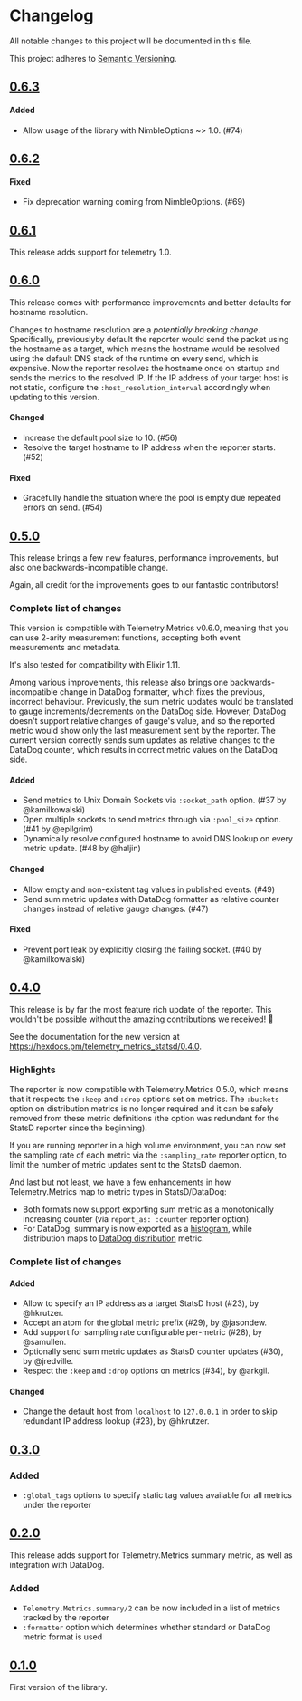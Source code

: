 # Changelog

All notable changes to this project will be documented in this file.

This project adheres to [Semantic Versioning](https://semver.org/spec/v2.0.0.html).

## [0.6.3](https://github.com/beam-telemetry/telemetry_metrics_statsd/tree/v0.6.2)

#### Added

- Allow usage of the library with NimbleOptions ~> 1.0. (#74)

## [0.6.2](https://github.com/beam-telemetry/telemetry_metrics_statsd/tree/v0.6.2)

#### Fixed

- Fix deprecation warning coming from NimbleOptions. (#69)

## [0.6.1](https://github.com/beam-telemetry/telemetry_metrics_statsd/tree/v0.6.1)

This release adds support for telemetry 1.0.

## [0.6.0](https://github.com/beam-telemetry/telemetry_metrics_statsd/tree/v0.6.0)

This release comes with performance improvements and better defaults for hostname resolution.

Changes to hostname resolution are a _potentially breaking change_. Specifically, previouslyby default the reporter would send the packet using the hostname as a target, which means the hostname would be resolved using the default DNS stack of the runtime on every send, which is expensive. Now the reporter resolves the hostname once on startup and sends the metrics to the resolved IP. If the IP address of your target host is not static, configure the `:host_resolution_interval` accordingly when updating to this version.

#### Changed

- Increase the default pool size to 10. (#56)
- Resolve the target hostname to IP address when the reporter starts. (#52)

#### Fixed

- Gracefully handle the situation where the pool is empty due repeated errors on send. (#54)

## [0.5.0](https://github.com/beam-telemetry/telemetry_metrics_statsd/tree/v0.5.0)

This release brings a few new features, performance improvements, but also one backwards-incompatible change.

Again, all credit for the improvements goes to our fantastic contributors!

### Complete list of changes

This version is compatible with Telemetry.Metrics v0.6.0, meaning that you can use 2-arity measurement functions, accepting both event measurements and metadata.

It's also tested for compatibility with Elixir 1.11.

Among various improvements, this release also brings one backwards-incompatible change in DataDog formatter, which fixes the previous, incorrect behaviour.
Previously, the sum metric updates would be translated to gauge increments/decrements on the DataDog side.
However, DataDog doesn't support relative changes of gauge's value, and so the reported metric would show only the last measurement sent by the reporter.
The current version correctly sends sum updates as relative changes to the DataDog counter, which results in correct metric values on the DataDog side.

#### Added

- Send metrics to Unix Domain Sockets via `:socket_path` option. (#37 by @kamilkowalski)
- Open multiple sockets to send metrics through via `:pool_size` option. (#41 by @epilgrim)
- Dynamically resolve configured hostname to avoid DNS lookup on every metric update. (#48 by @haljin)

#### Changed

- Allow empty and non-existent tag values in published events. (#49)
- Send sum metric updates with DataDog formatter as relative counter changes instead of relative gauge changes. (#47)

#### Fixed

- Prevent port leak by explicitly closing the failing socket. (#40 by @kamilkowalski)

## [0.4.0](https://github.com/beam-telemetry/telemetry_metrics_statsd/tree/v0.4.0)

This release is by far the most feature rich update of the reporter. This wouldn't be possible without the amazing contributions we received! 💛

See the documentation for the new version at https://hexdocs.pm/telemetry_metrics_statsd/0.4.0.

### Highlights

The reporter is now compatible with Telemetry.Metrics 0.5.0, which means that it respects the `:keep` and `:drop` options set on metrics.
The `:buckets` option on distribution metrics is no longer required and it can be safely removed from these metric definitions (the option was redundant for the StatsD reporter since the beginning).

If you are running reporter in a high volume environment, you can now set the sampling rate of each metric via the `:sampling_rate` reporter option, to limit the number of metric updates sent to the StatsD daemon.

And last but not least, we have a few enhancements in how Telemetry.Metrics map to metric types in StatsD/DataDog:

- Both formats now support exporting sum metric as a monotonically increasing counter (via `report_as: :counter` reporter option).
- For DataDog, summary is now exported as a [histogram](https://docs.datadoghq.com/developers/metrics/types/?tab=histogram#metric-types), while distribution maps to [DataDog distribution](https://docs.datadoghq.com/developers/metrics/types/?tab=distribution#metric-types) metric.

### Complete list of changes

#### Added

- Allow to specify an IP address as a target StatsD host (#23), by @hkrutzer.
- Accept an atom for the global metric prefix (#29), by @jasondew.
- Add support for sampling rate configurable per-metric (#28), by @samullen.
- Optionally send sum metric updates as StatsD counter updates (#30), by @jredville.
- Respect the `:keep` and `:drop` options on metrics (#34), by @arkgil.

#### Changed

- Change the default host from `localhost` to `127.0.0.1` in order to skip redundant IP address lookup (#23), by @hkrutzer.

## [0.3.0](https://github.com/beam-telemetry/telemetry_metrics_statsd/tree/v0.3.0)

### Added

- `:global_tags` options to specify static tag values available for all metrics under the reporter

## [0.2.0](https://github.com/beam-telemetry/telemetry_metrics_statsd/tree/v0.2.0)

This release adds support for Telemetry.Metrics summary metric, as well as integration with DataDog.

### Added

- `Telemetry.Metrics.summary/2` can be now included in a list of metrics tracked by the reporter
- `:formatter` option which determines whether standard or DataDog metric format is used

## [0.1.0](https://github.com/beam-telemetry/telemetry_metrics_statsd/tree/v0.1.0)

First version of the library.
